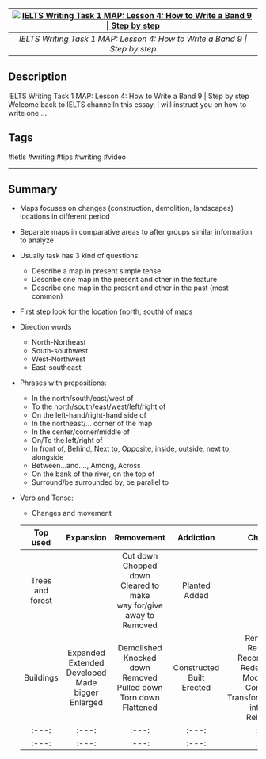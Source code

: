 |[![IELTS Writing Task 1 MAP: Lesson 4: How to Write a Band 9 \| Step by step](https://img.youtube.com/vi/ZMf3XhxdXas/maxresdefault.jpg)](https://www.youtube.com/watch?v=ZMf3XhxdXas)|
|:---:|
|*IELTS Writing Task 1 MAP: Lesson 4: How to Write a Band 9 \| Step by step*|

<!-- <https://www.youtube.com/watch?v=ZMf3XhxdXas> -->

## Description

IELTS Writing Task 1 MAP: Lesson 4: How to Write a Band 9 | Step by step Welcome back to IELTS channelIn this essay, I will instruct you on how to write one ...

## Tags

#ietls #writing #tips #writing #video

------------------------------------------------------------------------

## Summary
- Maps focuses on changes (construction, demolition, landscapes) locations in different period
- Separate maps in comparative areas to after groups similar information to analyze
- Usually task has 3 kind of questions:
  - Describe a map in present simple tense
  - Describe one map in the present and other in the feature
  - Describe one map in the present and other in the past (most common)
- First step look for the location (north, south) of maps
- Direction words
  - North-Northeast
  - South-southwest
  - West-Northwest
  - East-southeast
- Phrases with prepositions:
  - In the north/south/east/west of
  - To the north/south/east/west/left/right of
  - On the left-hand/right-hand side of
  - In the northeast/... corner of the map
  - In the center/corner/middle of
  - On/To the left/right of
  - In front of, Behind, Next to, Opposite, inside, outside, next to, alongside
  - Between...and...., Among, Across
  - On the bank of the river, on the top of
  - Surround/be surrounded by, be parallel to
- Verb and Tense:
  - Changes and movement

  | Top used | Expansion | Removement | Addiction | Changes |
  |:---:|:---:|:---:|:---:|:---:|
  | Trees and forest || Cut down <br> Chopped down <br> Cleared to make <br> way for/give away to <br> Removed | Planted <br> Added ||
  | Buildings | Expanded <br> Extended <br> Developed <br> Made bigger <br> Enlarged | Demolished <br> Knocked down <br> Removed <br> Pulled down <br> Torn down <br> Flattened | Constructed <br> Built <br> Erected | Renovated <br> Replaced <br> Reconstructed <br> Redeveloped <br> Modernised <br> Converted <br> Transformed/turned into sth) <br> Relocated |
  |:---:|:---:|:---:|:---:|:---:|
  |:---:|:---:|:---:|:---:|:---:|
<!-- ## Task 1 -->
<!-- ### Overview -->

